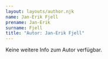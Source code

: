 ```yaml
---
layout: layouts/author.njk
name: Jan-Erik Fjell
prename: Jan-Erik
surname: Fjell
title: "Autor: Jan-Erik Fjell"
---
```

Keine weitere Info zum Autor verfügbar.
